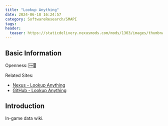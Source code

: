 ```yaml
---
title: "Lookup Anything"
date: 2024-06-18 16:24:57
category: SoftwareResearch/SMAPI
tags:
header:
  teaser: https://staticdelivery.nexusmods.com/mods/1303/images/thumbnails/541-0-1482010183.png
---
```


## Basic Information

Openness: 🆓📖

Related Sites:

* [Nexus - Lookup Anything](https://www.nexusmods.com/stardewvalley/mods/541)
* [GitHub - Lookup Anything](https://github.com/Pathoschild/StardewMods/tree/stable/LookupAnything)

## Introduction

In-game data wiki.

